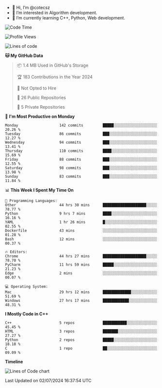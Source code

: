 - 👋 Hi, I’m @cotecsz
- 👀 I’m interested in Algorithm development.
- 🌱 I’m currently learning C++, Python, Web development.

<!---
cotecsz/cotecsz is a ✨ special ✨ repository because its `README.md` (this file) appears on your GitHub profile.
You can click the Preview link to take a look at your changes.
--->

<!--START_SECTION:waka-->
![Code Time](http://img.shields.io/badge/Code%20Time-1%2C305%20hrs%2049%20mins-blue)

![Profile Views](http://img.shields.io/badge/Profile%20Views-0-blue)

![Lines of code](https://img.shields.io/badge/From%20Hello%20World%20I%27ve%20Written-1.2%20million%20lines%20of%20code-blue)

**🐱 My GitHub Data** 

> 📦 1.4 MB Used in GitHub's Storage 
 > 
> 🏆 183 Contributions in the Year 2024
 > 
> 🚫 Not Opted to Hire
 > 
> 📜 26 Public Repositories 
 > 
> 🔑 5 Private Repositories 
 > 
📅 **I'm Most Productive on Monday** 

```text
Monday                   142 commits         █████░░░░░░░░░░░░░░░░░░░░   20.26 % 
Tuesday                  86 commits          ███░░░░░░░░░░░░░░░░░░░░░░   12.27 % 
Wednesday                94 commits          ███░░░░░░░░░░░░░░░░░░░░░░   13.41 % 
Thursday                 110 commits         ████░░░░░░░░░░░░░░░░░░░░░   15.69 % 
Friday                   88 commits          ███░░░░░░░░░░░░░░░░░░░░░░   12.55 % 
Saturday                 98 commits          ███░░░░░░░░░░░░░░░░░░░░░░   13.98 % 
Sunday                   83 commits          ███░░░░░░░░░░░░░░░░░░░░░░   11.84 % 
```


📊 **This Week I Spent My Time On** 

```text
💬 Programming Languages: 
Other                    44 hrs 30 mins      ████████████████████░░░░░   78.77 % 
Python                   9 hrs 7 mins        ████░░░░░░░░░░░░░░░░░░░░░   16.16 % 
YAML                     1 hr 26 mins        █░░░░░░░░░░░░░░░░░░░░░░░░   02.55 % 
Dockerfile               43 mins             ░░░░░░░░░░░░░░░░░░░░░░░░░   01.28 % 
Bash                     12 mins             ░░░░░░░░░░░░░░░░░░░░░░░░░   00.37 % 

🔥 Editors: 
Chrome                   44 hrs 27 mins      ████████████████████░░░░░   78.70 % 
PyCharm                  11 hrs 59 mins      █████░░░░░░░░░░░░░░░░░░░░   21.23 % 
Edge                     2 mins              ░░░░░░░░░░░░░░░░░░░░░░░░░   00.07 % 

💻 Operating System: 
Mac                      29 hrs 12 mins      █████████████░░░░░░░░░░░░   51.69 % 
Windows                  27 hrs 17 mins      ████████████░░░░░░░░░░░░░   48.31 % 
```

**I Mostly Code in C++** 

```text
C++                      5 repos             ███████████░░░░░░░░░░░░░░   45.45 % 
HTML                     3 repos             ███████░░░░░░░░░░░░░░░░░░   27.27 % 
Python                   2 repos             █████░░░░░░░░░░░░░░░░░░░░   18.18 % 
C                        1 repo              ██░░░░░░░░░░░░░░░░░░░░░░░   09.09 % 
```



**Timeline**

![Lines of Code chart](https://raw.githubusercontent.com/cotecsz/cotecsz/master/assets/bar_graph.png)


 Last Updated on 02/07/2024 16:37:54 UTC
<!--END_SECTION:waka-->
